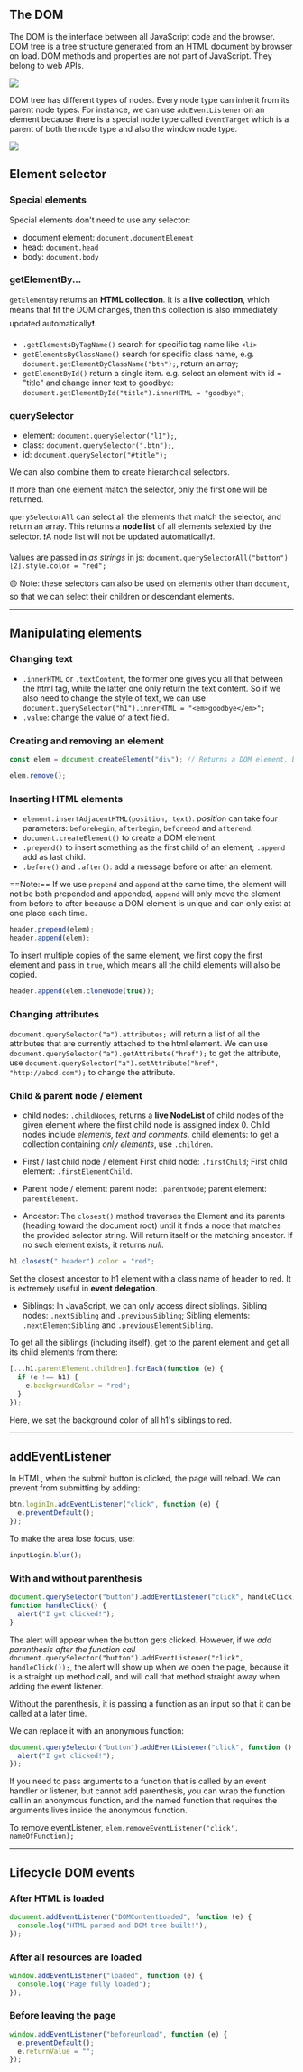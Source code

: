 ## The DOM

The DOM is the interface between all JavaScript code and the browser. DOM tree is a tree structure generated from an HTML document by browser on load. DOM methods and properties are not part of JavaScript. They belong to web APIs.

![](resources/DOM-tree.png)

DOM tree has different types of nodes. Every node type can inherit from its parent node types. For instance, we can use `addEventListener` on an element because there is a special node type called `EventTarget` which is a parent of both the node type and also the window node type.

![](resources/event-target.png)

## Element selector

### Special elements

Special elements don't need to use any selector:

- document element: `document.documentElement`
- head: `document.head`
- body: `document.body`

### getElementBy...

`getElementBy` returns an **HTML collection**. It is a **live collection**, which means that ❗️if the DOM changes, then this collection is also immediately updated automatically❗️.

- `.getElementsByTagName()` search for specific tag name like `<li>`
- `getElementsByClassName()` search for specific class name, e.g. `document.getElementByClassName("btn");`, return an array;
- `getElementById()` return a single item. e.g. select an element with id = "title" and change inner text to goodbye: `document.getElementById("title").innerHTML = "goodbye";`

### querySelector

- element: `document.querySelector("l1");`,
- class: `document.querySelector(".btn");`,
- id: `document.querySelector("#title");`

We can also combine them to create hierarchical selectors.

If more than one element match the selector, only the first one will be returned.

`querySelectorAll` can select all the elements that match the selector, and return an array. This returns a **node list** of all elements selexted by the selector. ❗️A node list will not be updated automatically❗️.

Values are passed in _as strings_ in js: `document.querySelectorAll("button")[2].style.color = "red";`

🟡 Note: these selectors can also be used on elements other than `document`, so that we can select their children or descendant elements.

---

## Manipulating elements

### Changing text

- `.innerHTML` or `.textContent`, the former one gives you all that between the html tag, while the latter one only return the text content. So if we also need to change the style of text, we can use `document.querySelector("h1").innerHTML = "<em>goodbye</em>";`
- `.value`: change the value of a text field.

### Creating and removing an element

```js
const elem = document.createElement("div"); // Returns a DOM element, but we still need to insert it to the page

elem.remove();
```

### Inserting HTML elements

- `element.insertAdjacentHTML(position, text)`. _position_ can take four parameters: `beforebegin`, `afterbegin`, `beforeend` and `afterend`.
- `document.createElement()` to create a DOM element
- `.prepend()` to insert something as the first child of an element; `.append` add as last child.
- `.before()` and `.after()`: add a message before or after an element.

==Note:== If we use `prepend` and `append` at the same time, the element will not be both prepended and appended, `append` will only move the element from before to after because a DOM element is unique and can only exist at one place each time.

```js
header.prepend(elem);
header.append(elem);
```

To insert multiple copies of the same element, we first copy the first element and pass in `true`, which means all the child elements will also be copied.

```js
header.append(elem.cloneNode(true));
```

### Changing attributes

`document.querySelector("a").attributes;` will return a list of all the attributes that are currently attached to the html element. We can use `document.querySelector("a").getAttribute("href");` to get the attribute, use `document.querySelector("a").setAttribute("href", "http://abcd.com");` to change the attribute.

### Child & parent node / element

- child nodes: `.childNodes`, returns a **live NodeList** of child nodes of the given element where the first child node is assigned index 0. Child nodes include _elements, text and comments_.
  child elements: to get a collection containing _only elements_, use `.children`.

- First / last child node / element
  First child node: `.firstChild`;
  First child element: `.firstElementChild`.

- Parent node / element:
  parent node: `.parentNode`;
  parent element: `parentElement`.

- Ancestor:
  The `closest()` method traverses the Element and its parents (heading toward the document root) until it finds a node that matches the provided selector string. Will return itself or the matching ancestor. If no such element exists, it returns _null_.

```javascript
h1.closest(".header").color = "red";
```

Set the closest ancestor to h1 element with a class name of header to red. It is extremely useful in **event delegation**.

- Siblings:
  In JavaScript, we can only access direct siblings.
  Sibling nodes: `.nextSibling` and `.previousSibling`;
  Sibling elements: `.nextElementSibling` and `.previousElementSibling`.

To get all the siblings (including itself), get to the parent element and get all its child elements from there:

```javascript
[...h1.parentElement.children].forEach(function (e) {
  if (e !== h1) {
    e.backgroundColor = "red";
  }
});
```

Here, we set the background color of all h1's siblings to red.

---

## addEventListener

In HTML, when the submit button is clicked, the page will reload. We can prevent from submitting by adding:

```javascript
btn.loginIn.addEventListener("click", function (e) {
  e.preventDefault();
});
```

To make the area lose focus, use:

```javascript
inputLogin.blur();
```

### With and without parenthesis

```javascript
document.querySelector("button").addEventListener("click", handleClick);
function handleClick() {
  alert("I got clicked!");
}
```

The alert will appear when the button gets clicked.
However, if we _add parenthesis after the function call_ `document.querySelector("button").addEventListener("click", handleClick());`, the alert will show up when we open the page, because it is a straight up method call, and will call that method straight away when adding the event listener.

Without the parenthesis, it is passing a function as an input so that it can be called at a later time.

We can replace it with an anonymous function:

```javascript
document.querySelector("button").addEventListener("click", function () {
  alert("I got clicked!");
});
```

If you need to pass arguments to a function that is called by an event handler or listener, but cannot add parenthesis, you can wrap the function call in an anonymous function, and the named function that requires the arguments lives inside the anonymous function.

To remove eventListener, `elem.removeEventListener('click', nameOfFunction);`

---

## Lifecycle DOM events

### After HTML is loaded

```js
document.addEventListener("DOMContentLoaded", function (e) {
  console.log("HTML parsed and DOM tree built!");
});
```

### After all resources are loaded

```js
window.addEventListener("loaded", function (e) {
  console.log("Page fully loaded");
});
```

### Before leaving the page

```js
window.addEventListener("beforeunload", function (e) {
  e.preventDefault();
  e.returnValue = "";
});
```
